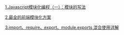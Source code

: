 [1.Javascript模块化编程（一）：模块的写法](http://www.ruanyifeng.com/blog/2012/10/javascript_module.html)

[2.最全的前端模块化方案](https://www.jianshu.com/p/f684583e2775)

[3.import、require、export、module.exports 混合使用详解](https://juejin.im/post/5a2e5f0851882575d42f5609)
